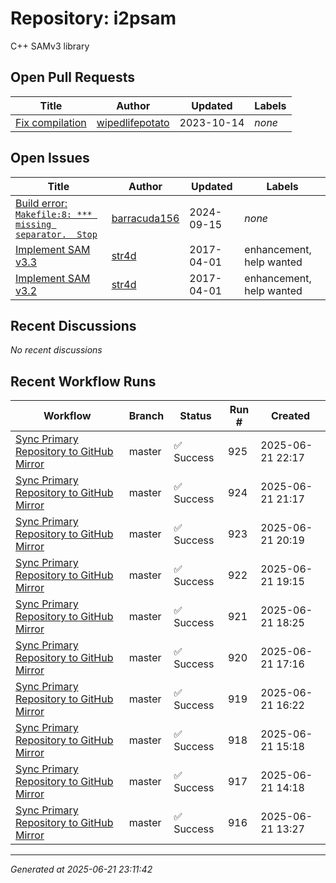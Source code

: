 # Repository: i2psam

C++ SAMv3 library

## Open Pull Requests


| Title | Author | Updated | Labels |
|-------|--------|---------|--------|
| [Fix compilation](https://github.com/i2p/i2psam/pull/11) | [wipedlifepotato](https://github.com/wipedlifepotato) | 2023-10-14 | *none* |



## Open Issues


| Title | Author | Updated | Labels |
|-------|--------|---------|--------|
| [Build error: `Makefile:8: *** missing separator.  Stop`](https://github.com/i2p/i2psam/issues/12) | [barracuda156](https://github.com/barracuda156) | 2024-09-15 | *none* |
| [Implement SAM v3.3](https://github.com/i2p/i2psam/issues/3) | [str4d](https://github.com/str4d) | 2017-04-01 | enhancement, help wanted |
| [Implement SAM v3.2](https://github.com/i2p/i2psam/issues/2) | [str4d](https://github.com/str4d) | 2017-04-01 | enhancement, help wanted |



## Recent Discussions


*No recent discussions*


## Recent Workflow Runs


| Workflow | Branch | Status | Run # | Created |
|----------|--------|--------|-------|---------|
| [Sync Primary Repository to GitHub Mirror](https://github.com/i2p/i2psam/actions/runs/15800158835) | master | ✅ Success | 925 | 2025-06-21 22:17 |
| [Sync Primary Repository to GitHub Mirror](https://github.com/i2p/i2psam/actions/runs/15799725952) | master | ✅ Success | 924 | 2025-06-21 21:17 |
| [Sync Primary Repository to GitHub Mirror](https://github.com/i2p/i2psam/actions/runs/15799302994) | master | ✅ Success | 923 | 2025-06-21 20:19 |
| [Sync Primary Repository to GitHub Mirror](https://github.com/i2p/i2psam/actions/runs/15798841916) | master | ✅ Success | 922 | 2025-06-21 19:15 |
| [Sync Primary Repository to GitHub Mirror](https://github.com/i2p/i2psam/actions/runs/15798467789) | master | ✅ Success | 921 | 2025-06-21 18:25 |
| [Sync Primary Repository to GitHub Mirror](https://github.com/i2p/i2psam/actions/runs/15797924056) | master | ✅ Success | 920 | 2025-06-21 17:16 |
| [Sync Primary Repository to GitHub Mirror](https://github.com/i2p/i2psam/actions/runs/15797532796) | master | ✅ Success | 919 | 2025-06-21 16:22 |
| [Sync Primary Repository to GitHub Mirror](https://github.com/i2p/i2psam/actions/runs/15797041167) | master | ✅ Success | 918 | 2025-06-21 15:18 |
| [Sync Primary Repository to GitHub Mirror](https://github.com/i2p/i2psam/actions/runs/15796571488) | master | ✅ Success | 917 | 2025-06-21 14:18 |
| [Sync Primary Repository to GitHub Mirror](https://github.com/i2p/i2psam/actions/runs/15796177236) | master | ✅ Success | 916 | 2025-06-21 13:27 |



---
*Generated at 2025-06-21 23:11:42*
